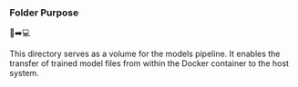 ### Folder Purpose

:whale::arrow_right::computer:

This directory serves as a volume for the models pipeline. It enables the transfer of trained model files from within the Docker container to the host system.

